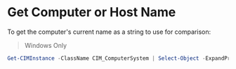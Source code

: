 # Get Computer or Host Name

To get the computer's current name as a string to use for comparison:

> Windows Only

```powershell
Get-CIMInstance -ClassName CIM_ComputerSystem | Select-Object -ExpandProperty Name
```
